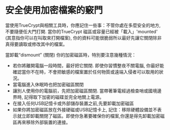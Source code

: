 [Title]: # (安全使用檔案加密的小竅門)
[Order]: # (1)

# 安全使用加密檔案的竅門

當使用TrueCrypt與相關工具時，你應記住一些事：不管你處在多麼安全的地方,不要隨便任大門打開. 當你的TrueCrypt 磁區或容量已經被「載入」'mounted' (其意指你可以在叫取來打開檔案), 你的資料可能很脆弱所以最好先讓它關閉除非真得要讀取或修改其中的檔案。

當卸載“dismount” (關閉) 你的加密磁區時，特別要注意幾種情況：

* 若你將離開電腦一段時間，最好把它關閉. 即使你習慣整夜不關電腦, 你最好能確認當你不在時，不會把敏感的檔案置於任何物質或遠端入侵者可以取用的狀況。
* 當電腦進入休眠時也把加密磁區關閉
* 讓別人使用你的電腦前，先把加密磁區關閉. 當帶著筆電經過檢查哨或國境邊界時, 記得取下加密的磁碟並完全地關上電源。
* 在接入任何USB記憶卡或外部儲存裝置之前,先要卸載加密磁區
* 如果你將加密磁區放在外接硬磁或USB記憶卡上, 記住：移除硬體設備並不表示就立即卸載關閉了磁區。即使你急著要確保你的檔案,你還是得先卸載加密磁區再來移除外部裝置的連接。
